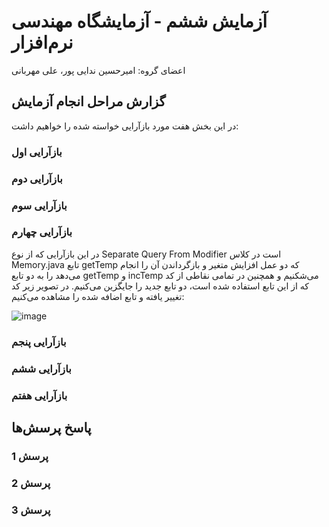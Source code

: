 # آزمایش ششم - آزمایشگاه مهندسی نرم‌افزار
اعضای گروه: امیرحسین ندایی پور، علی مهربانی

## گزارش مراحل انجام آزمایش

در این بخش هفت مورد بازآرایی خواسته شده را خواهیم داشت:

### بازآرایی اول

### بازآرایی دوم

### بازآرایی سوم

### بازآرایی چهارم

در این بازآرایی که از نوع Separate Query From Modifier است در کلاس Memory.java تابع getTemp که دو عمل افزایش متغیر و بازگرداندن آن را انجام می‌دهد را به دو تابع getTemp و incTemp می‌شکنیم و همچنین در تمامی نقاطی از کد که از این تابع استفاده شده است، دو تابع جدید را جایگزین می‌کنیم. در تصویر زیر کد تغییر یافته و تابع اضافه شده را مشاهده می‌کنیم:

![image](https://github.com/AliMehrabani/SEL-Week6/assets/59169318/22dcd346-401b-4cb2-bc3a-3a078f797ed7)


### بازآرایی پنجم

### بازآرایی ششم

### بازآرایی هفتم

## پاسخ پرسش‌ها

### پرسش 1

### پرسش 2

### پرسش 3
